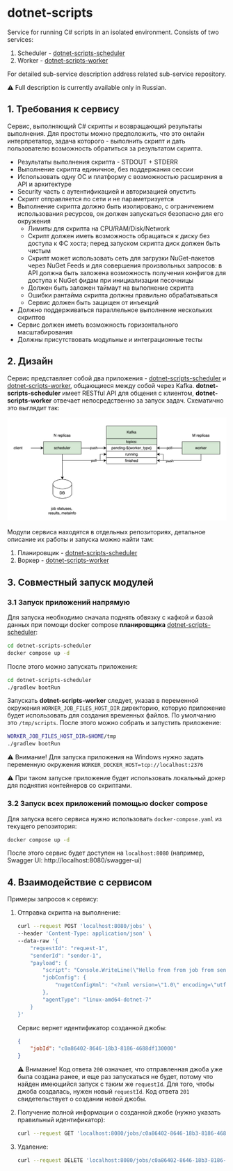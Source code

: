 # dotnet-scripts

Service for running С# scripts in an isolated environment. Consists of two services:

1. Scheduler - [dotnet-scripts-scheduler](https://github.com/semyonnaumov/dotnet-scripts-scheduler)
2. Worker - [dotnet-scripts-worker](https://github.com/semyonnaumov/dotnet-scripts-worker)

For detailed sub-service description address related sub-service repository.

⚠️ Full description is currently available only in Russian.

## 1. Требования к сервису

Сервис, выполняющий C# скрипты и возвращающий результаты выполнения. Для простоты можно предположить, что это онлайн
интерпретатор, задача которого - выполнить скрипт и дать пользователю возможность обратиться за результатом скрипта.

- Результаты выполнения скрипта - STDOUT + STDERR
- Выполнение скрипта единичное, без поддержания сессии
- Использовать одну ОС и платформу с возможностью расширения в API и архитектуре
- Security часть с аутентификацией и авторизацией опустить
- Скрипт отправляется по сети и не параметризуется
- Выполнение скрипта должно быть изолировано, с ограничением использования ресурсов, он должен запускаться безопасно для
  его окружения
    - Лимиты для скрипта на CPU/RAM/Disk/Network
    - Скрипт должен иметь возможность обращаться к диску без доступа к ФС хоста; перед запуском скрипта диск должен быть
      чистым
    - Скрипт может использовать сеть для загрузки NuGet-пакетов через NuGet Feeds и для совершения произвольных
      запросов: в API должна быть заложена возможность получения конфигов для доступа к NuGet фидам при инициализации
      песочницы
    - Должен быть заложен таймаут на выполнение скрипта
    - Ошибки рантайма скрипта должны правильно обрабатываться
    - Сервис должен быть защищен от инъекций
- Должно поддерживаться параллельное выполнение нескольких скриптов
- Сервис должен иметь возможность горизонтального масштабирования
- Должны присутствовать модульные и интеграционные тесты

## 2. Дизайн

Сервис представляет собой два приложения -
[dotnet-scripts-scheduler](https://github.com/semyonnaumov/dotnet-scripts-scheduler) и
[dotnet-scripts-worker](https://github.com/semyonnaumov/dotnet-scripts-worker), общающиеся между
собой через Kafka. **dotnet-scripts-scheduler** имеет RESTful API для общения с клиентом, **dotnet-scripts-worker**
отвечает непосредственно за запуск задач. Схематично это выглядит так:

![Service schema](dotnet-scripts-schema.png)

Модули сервиса находятся в отдельных репозиториях, детальное описание их работы и запуска можно найти там:

1. Планировщик - [dotnet-scripts-scheduler](https://github.com/semyonnaumov/dotnet-scripts-scheduler)
2. Воркер - [dotnet-scripts-worker](https://github.com/semyonnaumov/dotnet-scripts-worker)

## 3. Совместный запуск модулей

### 3.1 Запуск приложений напрямую

Для запуска необходимо сначала поднять обвязку с кафкой и базой данных при помощи docker compose **планировщика**
[dotnet-scripts-scheduler](https://github.com/semyonnaumov/dotnet-scripts-scheduler):

```bash
cd dotnet-scripts-scheduler
docker compose up -d
```

После этого можно запускать приложения:

```bash
cd dotnet-scripts-scheduler
./gradlew bootRun
```

Запускать **dotnet-scripts-worker** следует, указав в переменной окружения `WORKER_JOB_FILES_HOST_DIR` директорию,
которую приложение будет использовать для создания временных файлов. По умолчанию это `/tmp/scripts`.
После этого можно собрать и запустить приложение:

```bash
WORKER_JOB_FILES_HOST_DIR=$HOME/tmp
./gradlew bootRun
```

⚠️ Внимание! Для запуска приложения на Windows нужно задать переменную
окружения `WORKER_DOCKER_HOST=tcp://localhost:2376`

⚠️ При таком запуске приложение будет использовать локальный докер для поднятия контейнеров со скриптами.

### 3.2 Запуск всех приложений помощью docker compose

Для запуска всего сервиса нужно использовать `docker-compose.yaml` из текущего репозитория:

```bash
docker compose up -d
```

После этого сервис будет доступен на `localhost:8080` (например, Swagger UI: http://localhost:8080/swagger-ui)

## 4. Взаимодействие с сервисом

Примеры запросов к сервису:

1. Отправка скрипта на выполнение:

    ```bash
    curl --request POST 'localhost:8080/jobs' \
    --header 'Content-Type: application/json' \
    --data-raw '{
        "requestId": "request-1",
        "senderId": "sender-1",
        "payload": {
            "script": "Console.WriteLine(\"Hello from from job from sender-1\");",
            "jobConfig": {
                "nugetConfigXml": "<?xml version=\"1.0\" encoding=\"utf-8\"?><configuration><packageSources><add key=\"NuGet official package source\" value=\"https://nuget.org/api/v2/\" /></packageSources><activePackageSource><add key=\"All\" value=\"(Aggregate source)\" /></activePackageSource></configuration>"
            },
            "agentType": "linux-amd64-dotnet-7"
        }
    }'
    ```

   Сервис вернет идентификатор созданной джобы:

    ```json
    {
        "jobId": "c0a86402-8646-18b3-8186-4688df130000"
    }
    ```

   ⚠️ Внимание! Код ответа `200` означает, что отправленная джоба уже была создана ранее, и еще раз запускаться не
   будет, потому что найден имеющийся запуск с таким же `requestId`. Для того, чтобы джоба создалась, нужен
   новый `requestId`. Код ответа `201` свидетельствует о создании новой джобы.


2. Получение полной информации о созданной джобе (нужно указать правильный идентификатор):

    ```bash
    curl --request GET 'localhost:8080/jobs/c0a86402-8646-18b3-8186-4688df130000'
    ```

3. Удаление:

    ```bash
    curl --request DELETE 'localhost:8080/jobs/c0a86402-8646-18b3-8186-4688df130000'
    ```